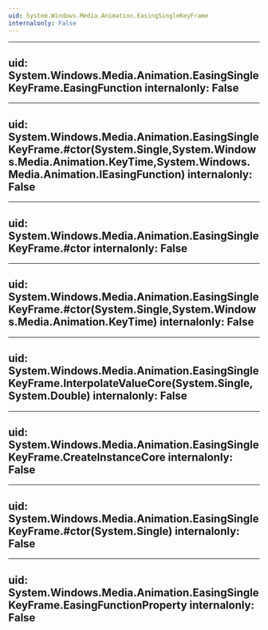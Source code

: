 ```yaml
---
uid: System.Windows.Media.Animation.EasingSingleKeyFrame
internalonly: False
---
```


---
uid: System.Windows.Media.Animation.EasingSingleKeyFrame.EasingFunction
internalonly: False
---

---
uid: System.Windows.Media.Animation.EasingSingleKeyFrame.#ctor(System.Single,System.Windows.Media.Animation.KeyTime,System.Windows.Media.Animation.IEasingFunction)
internalonly: False
---

---
uid: System.Windows.Media.Animation.EasingSingleKeyFrame.#ctor
internalonly: False
---

---
uid: System.Windows.Media.Animation.EasingSingleKeyFrame.#ctor(System.Single,System.Windows.Media.Animation.KeyTime)
internalonly: False
---

---
uid: System.Windows.Media.Animation.EasingSingleKeyFrame.InterpolateValueCore(System.Single,System.Double)
internalonly: False
---

---
uid: System.Windows.Media.Animation.EasingSingleKeyFrame.CreateInstanceCore
internalonly: False
---

---
uid: System.Windows.Media.Animation.EasingSingleKeyFrame.#ctor(System.Single)
internalonly: False
---

---
uid: System.Windows.Media.Animation.EasingSingleKeyFrame.EasingFunctionProperty
internalonly: False
---
